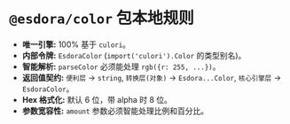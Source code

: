 # `@esdora/color` 包本地规则

- **唯一引擎:** 100% 基于 `culori`。
- **内部令牌:** `EsdoraColor` (`import('culori').Color` 的类型别名)。
- **智能解析:** `parseColor` 必须能处理 `rgb({r: 255, ...})`。
- **返回值契约:** `便利层` -> `string`, `转换层(对象)` -> `Esdora...Color`, `核心引擎层` -> `EsdoraColor`。
- **Hex 格式化:** 默认 6 位，带 alpha 时 8 位。
- **参数宽容性:** `amount` 参数必须智能处理比例和百分比。
